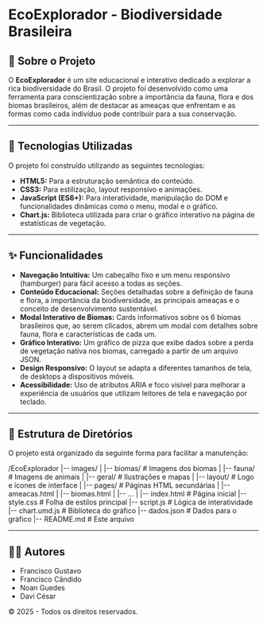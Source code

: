 # EcoExplorador - Biodiversidade Brasileira

## 📖 Sobre o Projeto

O **EcoExplorador** é um site educacional e interativo dedicado a explorar a rica biodiversidade do Brasil. O projeto foi desenvolvido como uma ferramenta para conscientização sobre a importância da fauna, flora e dos biomas brasileiros, além de destacar as ameaças que enfrentam e as formas como cada indivíduo pode contribuir para a sua conservação.

---

## 🚀 Tecnologias Utilizadas

O projeto foi construído utilizando as seguintes tecnologias:

- **HTML5:** Para a estruturação semântica do conteúdo.
- **CSS3:** Para estilização, layout responsivo e animações.
- **JavaScript (ES6+):** Para interatividade, manipulação do DOM e funcionalidades dinâmicas como o menu, modal e o gráfico.
- **Chart.js:** Biblioteca utilizada para criar o gráfico interativo na página de estatísticas de vegetação.

---

## ✨ Funcionalidades

- **Navegação Intuitiva:** Um cabeçalho fixo e um menu responsivo (hamburger) para fácil acesso a todas as seções.
- **Conteúdo Educacional:** Seções detalhadas sobre a definição de fauna e flora, a importância da biodiversidade, as principais ameaças e o conceito de desenvolvimento sustentável.
- **Modal Interativo de Biomas:** Cards informativos sobre os 6 biomas brasileiros que, ao serem clicados, abrem um modal com detalhes sobre fauna, flora e características de cada um.
- **Gráfico Interativo:** Um gráfico de pizza que exibe dados sobre a perda de vegetação nativa nos biomas, carregado a partir de um arquivo JSON.
- **Design Responsivo:** O layout se adapta a diferentes tamanhos de tela, de desktops a dispositivos móveis.
- **Acessibilidade:** Uso de atributos ARIA e foco visível para melhorar a experiência de usuários que utilizam leitores de tela e navegação por teclado.

---

## 📂 Estrutura de Diretórios

O projeto está organizado da seguinte forma para facilitar a manutenção:

/EcoExplorador
|-- images/
| |-- biomas/ # Imagens dos biomas
| |-- fauna/ # Imagens de animais
| |-- geral/ # Ilustrações e mapas
| |-- layout/ # Logo e ícones de interface
|
|-- pages/ # Páginas HTML secundárias
| |-- ameacas.html
| |-- biomas.html
| |-- ...
|
|-- index.html # Página inicial
|-- style.css # Folha de estilos principal
|-- script.js # Lógica de interatividade
|-- chart.umd.js # Biblioteca do gráfico
|-- dados.json # Dados para o gráfico
|-- README.md # Este arquivo

---

## 👨‍💻 Autores

- Francisco Gustavo
- Francisco Cândido
- Noan Guedes
- Davi César

&copy; 2025 - Todos os direitos reservados.
